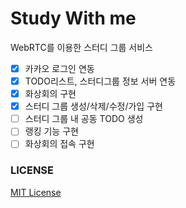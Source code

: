 # Study With me
WebRTC를 이용한 스터디 그룹 서비스

- [x] 카카오 로그인 연동
- [x] TODO리스트, 스터디그룹 정보 서버 연동
- [x] 화상회의 구현
- [x] 스터디 그룹 생성/삭제/수정/가입 구현
- [ ] 스터디 그룹 내 공동 TODO 생성
- [ ] 랭킹 기능 구현
- [ ] 화상회의 접속  구현

### LICENSE

<a href="https://github.com/vasanthv/talk/blob/master/LICENSE">MIT License</a>

